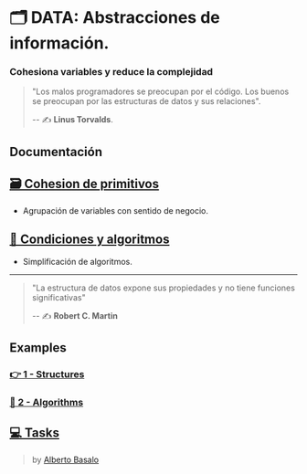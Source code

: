 # 🗂️ DATA: Abstracciones de información.

### Cohesiona variables y reduce la complejidad

> "Los malos programadores se preocupan por el código.
> Los buenos se preocupan por las estructuras de datos y sus relaciones".
>
> -- ✍️ **Linus Torvalds**.

## Documentación

## [🗃️ Cohesion de primitivos](.docs/1-cohesion_de_primitivos.md)

- Agrupación de variables con sentido de negocio.

## [🔱 Condiciones y algoritmos](.docs/2-condiciones_y_algoritmos.md)

- Simplificación de algoritmos.

---

> "La estructura de datos expone sus propiedades y no tiene funciones significativas"
>
> -- ✍️ **Robert C. Martin**

## Examples

### [👉 1 - Structures](https://github.com/LabsAdemy/CleanCodeLab/tree/DATA/src/examples/1-structures)

### [📜 2 - Algorithms](https://github.com/LabsAdemy/CleanCodeLab/tree/DATA/src/examples/2-algorithms)

## [💻 Tasks](https://github.com/LabsAdemy/CleanCodeLab/tree/DATA/src/tasks)

> by [Alberto Basalo](https://twitter.com/albertobasalo)
